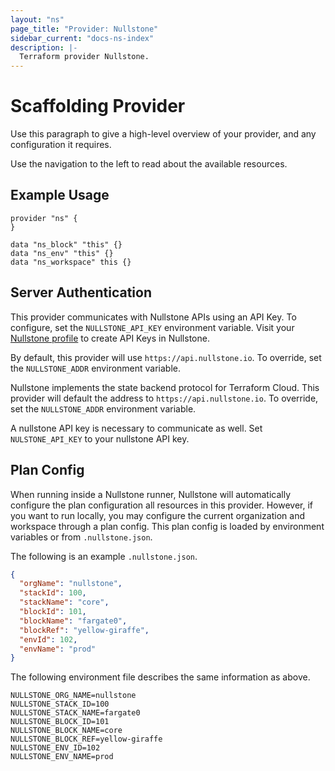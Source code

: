 ```yaml
---
layout: "ns"
page_title: "Provider: Nullstone"
sidebar_current: "docs-ns-index"
description: |-
  Terraform provider Nullstone.
---
```


# Scaffolding Provider

Use this paragraph to give a high-level overview of your provider, and any configuration it requires.

Use the navigation to the left to read about the available resources.

## Example Usage

```hcl
provider "ns" {
}

data "ns_block" "this" {}
data "ns_env" "this" {}
data "ns_workspace" this {}
```

## Server Authentication

This provider communicates with Nullstone APIs using an API Key.
To configure, set the `NULLSTONE_API_KEY` environment variable.
Visit your [Nullstone profile](https://app.nullstone.io/profile) to create API Keys in Nullstone.

By default, this provider will use `https://api.nullstone.io`.
To override, set the `NULLSTONE_ADDR` environment variable.

Nullstone implements the state backend protocol for Terraform Cloud.
This provider will default the address to `https://api.nullstone.io`.
To override, set the `NULLSTONE_ADDR` environment variable.

A nullstone API key is necessary to communicate as well.
Set `NULSTONE_API_KEY` to your nullstone API key. 

## Plan Config

When running inside a Nullstone runner, Nullstone will automatically configure the plan configuration all resources in this provider.
However, if you want to run locally, you may configure the current organization and workspace through a plan config.
This plan config is loaded by environment variables or from `.nullstone.json`.

The following is an example `.nullstone.json`.
```json
{
  "orgName": "nullstone",
  "stackId": 100,
  "stackName": "core",
  "blockId": 101,
  "blockName": "fargate0",
  "blockRef": "yellow-giraffe",
  "envId": 102,
  "envName": "prod"
}
```

The following environment file describes the same information as above.
```
NULLSTONE_ORG_NAME=nullstone
NULLSTONE_STACK_ID=100
NULLSTONE_STACK_NAME=fargate0
NULLSTONE_BLOCK_ID=101
NULLSTONE_BLOCK_NAME=core
NULLSTONE_BLOCK_REF=yellow-giraffe
NULLSTONE_ENV_ID=102
NULLSTONE_ENV_NAME=prod
```
